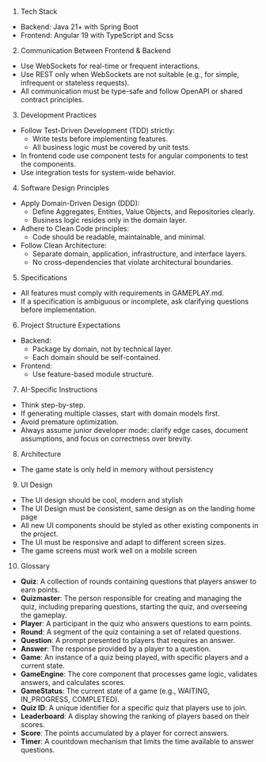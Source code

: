 1. Tech Stack
* Backend: Java 21+ with Spring Boot 
* Frontend: Angular 19 with TypeScript and Scss

2. Communication Between Frontend & Backend 
* Use WebSockets for real-time or frequent interactions. 
* Use REST only when WebSockets are not suitable (e.g., for simple, infrequent or stateless requests). 
* All communication must be type-safe and follow OpenAPI or shared contract principles.

3. Development Practices
* Follow Test-Driven Development (TDD) strictly:
  * Write tests before implementing features. 
  * All business logic must be covered by unit tests.
* In frontend code use component tests for angular components to test the components.
* Use integration tests for system-wide behavior.

4. Software Design Principles
* Apply Domain-Driven Design (DDD):
  * Define Aggregates, Entities, Value Objects, and Repositories clearly. 
  * Business logic resides only in the domain layer. 
* Adhere to Clean Code principles:
  * Code should be readable, maintainable, and minimal. 
* Follow Clean Architecture:
  * Separate domain, application, infrastructure, and interface layers. 
  * No cross-dependencies that violate architectural boundaries.

5. Specifications
* All features must comply with requirements in GAMEPLAY.md. 
* If a specification is ambiguous or incomplete, ask clarifying questions before implementation.

6. Project Structure Expectations
* Backend:
  * Package by domain, not by technical layer. 
  * Each domain should be self-contained. 
* Frontend:
  * Use feature-based module structure.

7. AI-Specific Instructions
* Think step-by-step. 
* If generating multiple classes, start with domain models first. 
* Avoid premature optimization. 
* Always assume junior developer mode: clarify edge cases, document assumptions, and focus on correctness over brevity.

8. Architecture
* The game state is only held in memory without persistency

9. UI Design
* The UI design should be cool, modern and stylish
* The UI Design must be consistent, same design as on the landing home page
* All new UI components should be styled as other existing components in the project.
* The UI must be responsive and adapt to different screen sizes.
* The game screens must work well on a mobile screen

10. Glossary
* **Quiz**: A collection of rounds containing questions that players answer to earn points.
* **Quizmaster**: The person responsible for creating and managing the quiz, including preparing questions, starting the quiz, and overseeing the gameplay.
* **Player**: A participant in the quiz who answers questions to earn points.
* **Round**: A segment of the quiz containing a set of related questions.
* **Question**: A prompt presented to players that requires an answer.
* **Answer**: The response provided by a player to a question.
* **Game**: An instance of a quiz being played, with specific players and a current state.
* **GameEngine**: The core component that processes game logic, validates answers, and calculates scores.
* **GameStatus**: The current state of a game (e.g., WAITING, IN_PROGRESS, COMPLETED).
* **Quiz ID**: A unique identifier for a specific quiz that players use to join.
* **Leaderboard**: A display showing the ranking of players based on their scores.
* **Score**: The points accumulated by a player for correct answers.
* **Timer**: A countdown mechanism that limits the time available to answer questions.
